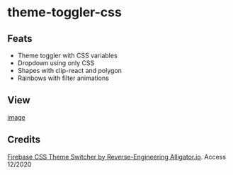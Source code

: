 # theme-toggler-css

## Feats

* Theme toggler with CSS variables
* Dropdown using only CSS
* Shapes with clip-react and polygon
* Rainbows with filter animations

## View

[image](./Peek%2005-12-2020%2017-19.gif)

## Credits

[Firebase CSS Theme Switcher by Reverse-Engineering Alligator.io](https://youtu.be/rXuHGLzSmSE). Access 12/2020
